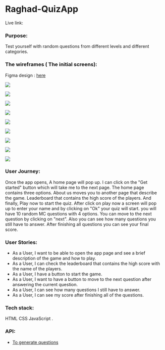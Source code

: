 # Raghad-QuizApp
Live link:

### Purpose:
Test yourself with random questions from different levels and different categories.

### The wireframes ( The initial screens):
Figma design : [here](https://www.figma.com/file/S5iUnalWdCBf3byYWHdtSt/Booklopedia?node-id=1%3A2)

![](https://i.imgur.com/EcRAm3X.png)

![](https://i.imgur.com/OLf4I9M.png)

![](https://i.imgur.com/rMGkSND.png)

![](https://i.imgur.com/Trf03nn.png)

![](https://i.imgur.com/1kVuhvo.png)

![](https://i.imgur.com/ys3cFBo.png)

![](https://i.imgur.com/plYMx3F.png)

![](https://i.imgur.com/5xQgWal.png)

![](https://i.imgur.com/LeFtvTI.png)



### User Journey:
Once the app opens, A home page will pop up. I can click on the "Get started" button which will take me to the next page.
The home page contains three options.
About us moves you to another page that describe the game.
Leaderboard that contains the high score of the players.
And finally, Play now to start the quiz.
After click on play now a screen will pop up to enter your name and by clicking on "Ok" your quiz will start.
you will have 10 random MC questions with 4 options.
You can move to the next question by clicking on "next".
Also you can see how many questions you still have to answer. After finishing all questions you can see your final score.

### User Stories:
- As a User, I want to be able to open the app page and see a brief description of the game and how to play.
- As a User, I can check the leaderboard that contains the high score with the name of the players.
- As a User, I have a button to start the game.
- As a User, I want to have a button to move to the next question after answering the current question.
- As a User, I can see how many questions I still have to answer.
- As a User, I can see my score after finishing all of the questions.

### Tech stack:
HTML CSS JavaScript .

### API:
- [To generate questions](https://opentdb.com/api.php?amount=50&type=multiple)

